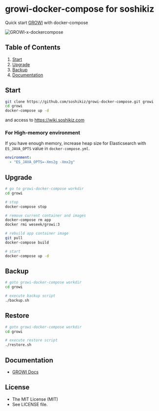 growi-docker-compose for soshikiz
=====================

Quick start [GROWI](https://github.com/weseek/growi) with docker-compose

![GROWI-x-dockercompose](https://user-images.githubusercontent.com/1638767/38307565-105956e2-384f-11e8-8534-b1128522d68d.png)


Table of Contents
-----------------

1. [Start](#start)
1. [Upgrade](#upgrade)
1. [Backup](#backup)
1. [Documentation](#documentation)


Start
------

```bash
git clone https://github.com/soshikiz/growi-docker-compose.git growi
cd growi
docker-compose up -d
```

and access to https://wiki.soshikiz.com

### For High-memory environment

If you have enough memory, increase heap size for Elasticsearch with `ES_JAVA_OPTS` value in `docker-compose.yml`.

```yml
environment:
  - "ES_JAVA_OPTS=-Xms2g -Xmx2g"
```

Upgrade
-------

```bash
# go to growi-docker-compose workdir
cd growi

# stop
docker-compose stop

# remove current container and images
docker-compose rm app
docker rmi weseek/growi:3

# rebuild app container image
git pull
docker-compose build

# start
docker-compose up -d
```

Backup
------
```bash
# goto growi-docker-compose workdir
cd growi 

# execute backup script
./backup.sh
```
Restore
------
```bash
# goto growi-docker-compose workdir
cd growi 

# execute restore script
./restore.sh
```

Documentation
--------------

* [GROWI Docs](https://docs.growi.org/)
  
License
---------

* The MIT License (MIT)
* See LICENSE file.
